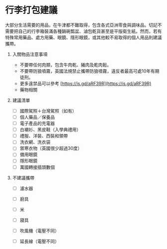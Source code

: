 # 行李打包建議
大部分生活需要的用品，在牛津都不難取得，包含各式亞洲零食與調味品。切記不需要把自己的行李箱裝滿各種鍋碗瓢盆、滷包乾貨甚至是平版衛生紙。然而，若有特殊常用藥品、處方用藥、眼鏡、隱形眼鏡，或其他較不易取得的個人用品則建議攜帶。

1. 入關物品注意事項
   * 不要帶任何肉類，包含牛肉乾、豬肉及乾肉鬆。
   * 不要帶防狼噴霧，英國法規禁止攜帶防狼噴霧，違反者最高可處10年有期徒刑。
   * 更多違禁品可以參考 [https://is.gd/aRF39R](https://is.gd/aRF39R)
   * 藥物相關
  
2. 建議清單
    - [ ] 國際駕照＋台灣駕照（如有）	
    - [ ] 個人藥品／保養品
    - [ ] 電子產品的充電器
    - [ ] 白襯衫、黑皮鞋（入學典禮用）
    - [ ] 禮服、洋裝、西裝和領帶
    - [ ] 洗衣網、洗衣袋
    - [ ] 禦寒衣物（英國很少超過30度）
    - [ ] 備用眼鏡
    - [ ] 隱形眼鏡
    - [ ] 萬國轉接插頭數個	
   
3. 不建議攜帶
    - [ ] 濾水器
    - [ ] 廚具
    - [ ] 米
    - [ ] 寢具
    - [ ] 吹風機（電壓不同）
    - [ ] 延長線（電壓不同）





